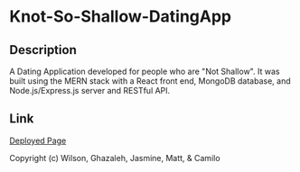 # Knot-So-Shallow-DatingApp

## Description

A Dating Application developed for people who are "Not Shallow". 
It was built using the MERN stack with a React front end, MongoDB database, and Node.js/Express.js server and RESTful API.


## Link
[Deployed Page](https://knotsoshallowdating.herokuapp.com/)


Copyright (c) Wilson, Ghazaleh, Jasmine, Matt, & Camilo
